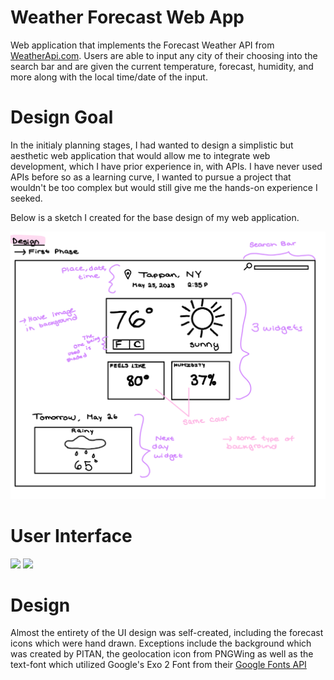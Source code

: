 # Weather Forecast Web App
Web application that implements the Forecast Weather API from [WeatherApi.com](WeatherAPI.com). Users are able to input any city of their choosing into the search bar and are given the current temperature, forecast, humidity, and more along with the local time/date of the input.

# Design Goal
In the initialy planning stages, I had wanted to design a simplistic but aesthetic web application that would allow me to integrate web development, which I have prior experience in, with APIs. I have never used APIs before so as a learning curve, I wanted to pursue a project that wouldn't be too complex but would still give me the hands-on experience I seeked.

Below is a sketch I created for the base design of my web application.

![](/UI/init.jpeg)

# User Interface
<!-- ![](/UI/base.png) ![](/UI/example/png) -->
<p float="left">
  <img src="/UI/simple.png"/>
  <img src="/UI/example.png"/> 
</p>

# Design
Almost the entirety of the UI design was self-created, including the forecast icons which were hand drawn. Exceptions include the background which was created by PITAN, the geolocation icon from PNGWing as well as the text-font which utilized Google's Exo 2 Font from their [Google Fonts API](https://developers.google.com/fonts)
